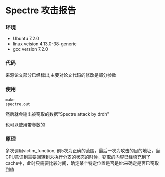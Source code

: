 # Spectre 攻击报告
### 环境
- Ubuntu 7.2.0
- linux veision 4.13.0-38-generic
- gcc version 7.2.0

### 代码
来源论文部分已经标出,主要对论文代码的修改是部分参数

### 使用
```
make
spectre.out
```
然后就会输出被窃取的数据"Spectre attack by drdh"

也可以使用带参数的

### 原理
多次调用victim_function, 前5次为正确的范围，最后一次为攻击的目的地址，当CPU意识到需要回转到未执行分支的状态的时候，窃取的内容已经填充到了cache中，此时只需要比较时间，确定某个特定位置是否是hit来确定是否已窃取到值
